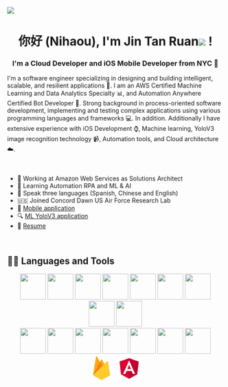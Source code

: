 ![](https://github-ztanruan.s3.amazonaws.com/header_.png)

<h1 align="center"> 你好 (Nihaou), I'm Jin Tan Ruan<img src="https://github-ztanruan.s3.amazonaws.com/Hi.gif" width="30px"> ! </h1>

<h3 align="center">I'm a Cloud Developer and iOS Mobile Developer from NYC 🗽</h3>
  
  
I'm a software engineer specializing in designing and building intelligent, scalable, and resilient applications 🚀. I am an AWS Certified Machine Learning and Data Analytics Specialty 📊, and Automation Anywhere Certified Bot Developer 🤖. Strong background in process-oriented software development, implementing and testing complex applications using various programming languages and frameworks 💻. In addition. Additionally I have extensive experience with iOS Development ⌚, Machine learning, YoloV3 image recognition technology 📹, Automation tools, and Cloud architecture ☁️.

<br>


- 🔭 Working at Amazon Web Services as Solutions Architect
- 🌱 Learning Automation RPA and ML & AI
- 📇 Speak three languages (Spanish, Chinese and English)
- 🇺🇸 Joined Concord Dawn US Air Force Research Lab
- 📱 [Mobile application](https://apps.apple.com/us/app/splash-desk/id1528420953)
- 🔍 [ML YoloV3 application](https://apps.apple.com/us/app/yolov53/id1607199983)
- 📝 [Resume](https://ztanruan.com/resume.pdf)

<br>

## 👨‍💻 Languages and Tools

<div align="center">
  
<img src="https://github-ztanruan.s3.amazonaws.com/swift.png" height="60" width="60">
<img src="https://github-ztanruan.s3.amazonaws.com/python.png" height="60" width="60">
<img src="https://github-ztanruan.s3.amazonaws.com/614ca57253acb46f024e2c61_javascript.png" height="60" width="60">
<img src="https://github-ztanruan.s3.amazonaws.com/postman.png" height="60" width="60">
  
<img src="https://github-ztanruan.s3.amazonaws.com/hadoop.png" height="60" width="60">
<img src="https://github.com/Subhampreet/Subhampreet/blob/master/logos/css.png?raw=true" height="60" width="60">
<img src="https://github.com/Subhampreet/Subhampreet/blob/master/logos/html.png?raw=true" height="60" width="60">
<img src="https://github.com/Subhampreet/Subhampreet/blob/master/logos/django.jpg?raw=true" height="60" width="60">
<img src="https://img.icons8.com/color/452/mongodb.png" height="60" width="60">

<br>

<img src="https://github.com/Subhampreet/Subhampreet/blob/master/logos/react.png?raw=true" height="60" width="60">
<img src="https://github.com/Subhampreet/Subhampreet/blob/master/logos/php.png?raw=true" height="60" width="60">
<img src="https://github.com/Subhampreet/Subhampreet/blob/master/logos/sql.png?raw=true" height="60" width="60">
<img src="https://github.com/Subhampreet/Subhampreet/blob/master/logos/postgres.png?raw=true" height="60" width="60">
<img src="https://github.com/Subhampreet/Subhampreet/blob/master/logos/git.png?raw=true" height="60" width="60">
<img src="https://github.com/Subhampreet/Subhampreet/blob/master/logos/vs.png?raw=true" height="60" width="60">
<img src="https://github.com/Subhampreet/Subhampreet/blob/master/logos/bootstrap.png?raw=true" height="60" width="60">
<img height="60" src="https://raw.githubusercontent.com/github/explore/80688e429a7d4ef2fca1e82350fe8e3517d3494d/topics/firebase/firebase.png">
<img height="60" src="https://raw.githubusercontent.com/github/explore/80688e429a7d4ef2fca1e82350fe8e3517d3494d/topics/angular/angular.png">

</div>

